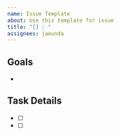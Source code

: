 ```yaml
---
name: Issue Template
about: Use this template for issue
title: "[] : "
assignees: jaeunda
---
```

## Goals
-

## Task Details
- [ ]
- [ ]